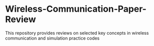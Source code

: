 # Wireless-Communication-Paper-Review
This repository provides reviews on selected key concepts in wireless communication and simulation practice codes
